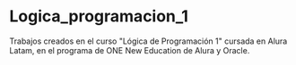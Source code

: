# Logica_programacion_1
Trabajos creados en el curso "Lógica de Programación 1" cursada en Alura Latam, en el programa de ONE New Education de Alura y Oracle.
